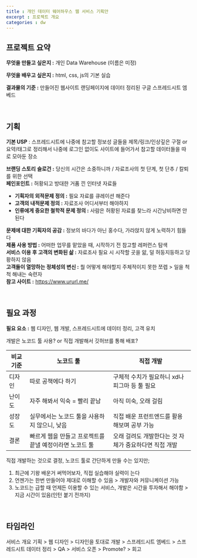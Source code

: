 ```yaml
---
title : 개인 데이터 웨어하우스 웹 서비스 기획안
excerpt : 프로젝트 개요
categories : dw
---
```


## **프로젝트 요약**

**무엇을 만들고 싶은지 :** 개인 Data Warehouse (이름은 미정)

**무엇을 배우고 싶은지 :** html, css, js의 기본 실습

**결과물의 기준 :** 만들어진 웹사이트 랜딩페이지에 데이터 정리된 구글 스프레드시트 엠베드

<br>

## 기획

**기본 USP** : 스프레드시트에 나중에 참고할 정보성 글들을 제목/링크/인상깊은 구절 or 요약/태그로 정리해서 나중에 로그인 없이도 사이트에 들어가서 참고할 데이터들을 따로 모아둔 장소

**브랜딩 스토리**
**슬로건 :** 당신의 시간은 소중하니까 / 자료조사의 첫 단계, 첫 단추 / 칼퇴를 위한 선택  
**페인포인트 :** 허황되고 방대한 거품 낀 인터넷 자료들  
  - **기획자의 외적문제 정의 :** 필요 자료를 큐레이션 해준다  
  - **고객의 내적문제 정의 :** 자료조사 어디서부터 해야하지  
  - **인류에게 중요한 철학적 문제 정의 :** 사람은 허황된 자료를 찾느라 시간낭비하면 안된다  

**문제에 대한 기획자의 공감 :** 정보의 바다가 아닌 홍수다, 가라앉지 않게 노력하기 힘들다  
**제품 사용 방법 :** 어떠한 업무를 맡았을 때, 시작하기 전 참고할 레퍼런스 탐색  
**서비스 이용 후 고객의 변화된 삶 :** 자료조사 필요 시 시작할 곳을 앎, 덜 허둥지둥하고 당황하지 않음  
**고객들이 열망하는 정체성의 변신 :** 뭘 어떻게 해야할지 주체적이지 못한 쪼렙 > 일을 척척 해내는 숙련자  
**참고 사이트 :** <https://www.ururl.me/>  

<br>

## 필요 과정
**필요 요소 :** 웹 디자인, 웹 개발, 스프레드시트에 데이터 정리, 고객 유치

개발은 노코드 툴 사용? or 직접 개발해서 깃허브를 통해 배포?  

비교 기준 | 노코드 툴 | 직접 개발
---------|------------|---------
 디자인 | 따로 공책에다 하기 | 구체적 수치가 필요하니 xd나 피그마 등 툴 필요
 난이도 | 자주 해봐서 익숙 = 빨리 끝남 | 아직 미숙, 오래 걸림
 성장도 | 실무에서는 노코드 툴을 사용하지 않으니, 낮음 | 직접 배운 프런트엔드를 활용해보며 공부 가능
 결론 | 빠르게 웹을 만들고 프로젝트를 끝낼 예정이라면 노코드 툴 | 오래 걸려도 개발한다는 것 자체가 중요하다면 직접 개발

직접 개발하는 것으로 결정, 노코드 툴로 간단하게 만들 수는 있지만;
1. 최근에 기왕 배운거 써먹어보자, 직접 실습해야 실력이 는다
2. 언젠가는 한번 만들어야 제대로 이해할 수 있음 > 개발자와 커뮤니케이션 가능
3. 노코드는 급할 때 언제든 이용할 수 있는 서비스, 개발은 시간을 투자해서 해야함 > 지금 시간이 있음(인턴 붙기 전까지)

<br>

## 타임라인
서비스 개요 기획 > 웹 디자인 > 디자인을 토대로 개발 > 스프레드시트 엠베드 > 스프레드시트 데이터 정리 >  QA > 서비스 오픈 > Promote? > 회고

<br>
